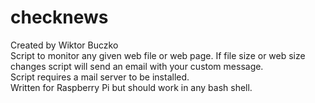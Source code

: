 # checknews<br>
Created by Wiktor Buczko<br>
Script to monitor any given web file or web page. If file size or web size changes script will send an email with your custom message.<br>
Script requires a mail server to be installed. <br>
Written for Raspberry Pi but should work in any bash shell.<br>
